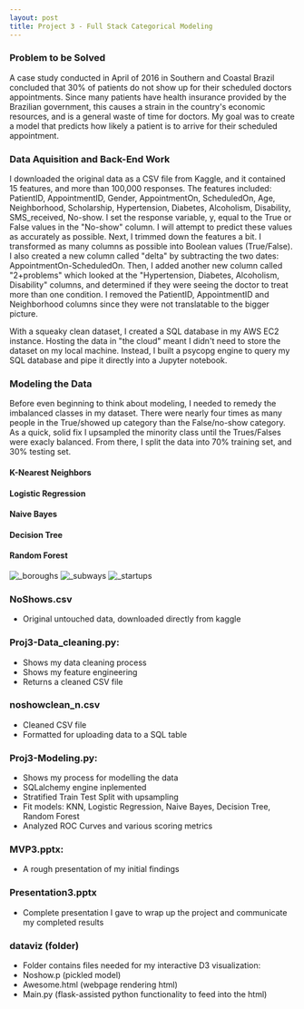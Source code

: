```yaml
---
layout: post
title: Project 3 - Full Stack Categorical Modeling 
---
```



### Problem to be Solved
A case study conducted in April of 2016 in Southern and Coastal Brazil concluded that 30% of patients do not show up for their scheduled doctors appointments. Since many patients have health insurance provided by the Brazilian government, this causes a strain in the country's economic resources, and is a general waste of time for doctors. My goal was to create a model that predicts how likely a patient is to arrive for their scheduled appointment.

### Data Aquisition and Back-End Work
I downloaded the original data as a CSV file from Kaggle, and it contained 15 features, and more than 100,000 responses. The features included: PatientID, AppointmentID, Gender, AppointmentOn, ScheduledOn, Age, Neighborhood, Scholarship, Hypertension, Diabetes, Alcoholism, Disability, SMS_received, No-show. I set the response variable, y, equal to the True or False values in the "No-show" column. I will attempt to predict these values as accurately as possible. Next, I trimmed down the features a bit. I transformed as many columns as possible into Boolean values (True/False). I also created a new column called "delta" by subtracting the two dates: AppointmentOn-ScheduledOn. Then, I added another new column called "2+problems" which looked at the "Hypertension, Diabetes, Alcoholism, Disability" columns, and determined if they were seeing the doctor to treat more than one condition. I removed the PatientID, AppointmentID and Neighborhood columns since they were not translatable to the bigger picture.

With a squeaky clean dataset, I created a SQL database in my AWS EC2 instance. Hosting the data in "the cloud" meant I didn't need to store the dataset on my local machine. Instead, I built a psycopg engine to query my SQL database and pipe it directly into a Jupyter notebook. 

### Modeling the Data
Before even beginning to think about modeling, I needed to remedy the imbalanced classes in my dataset. There were nearly four times as many people in the True/showed up category than the False/no-show category. As a quick, solid fix I upsampled the minority class until the Trues/Falses were exacly balanced. From there, I split the data into 70% training set, and 30% testing set. 

#### K-Nearest Neighbors
#### Logistic Regression
#### Naive Bayes
#### Decision Tree
#### Random Forest


![_boroughs](/images/boroughs.png)
![_subways](/images/subways.png)
![_startups](/images/startups.png)



### NoShows.csv
- Original untouched data, downloaded directly from kaggle

### Proj3-Data_cleaning.py:
- Shows my data cleaning process
- Shows my feature engineering
- Returns a cleaned CSV file

### noshowclean_n.csv
- Cleaned CSV file
- Formatted for uploading data to a SQL table

### Proj3-Modeling.py:
- Shows my process for modelling the data
- SQLalchemy engine inplemented
- Stratified Train Test Split with upsampling
- Fit models: KNN, Logistic Regression, Naive Bayes, Decision Tree, Random Forest
- Analyzed ROC Curves and various scoring metrics

### MVP3.pptx:
- A rough presentation of my initial findings 

### Presentation3.pptx
- Complete presentation I gave to wrap up the project and communicate my completed results

### dataviz (folder)
- Folder contains files needed for my interactive D3 visualization:
- Noshow.p (pickled model)
- Awesome.html (webpage rendering html)
- Main.py (flask-assisted python functionality to feed into the html)
